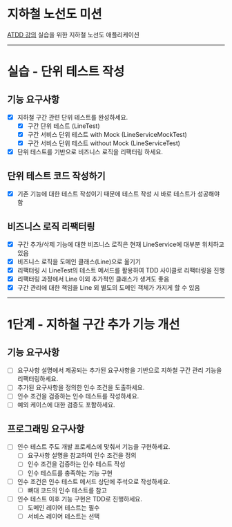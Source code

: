 # 지하철 노선도 미션
[ATDD 강의](https://edu.nextstep.camp/c/R89PYi5H) 실습을 위한 지하철 노선도 애플리케이션

---
# 실습 - 단위 테스트 작성
## 기능 요구사항
- [x] 지하철 구간 관련 단위 테스트를 완성하세요.
    - [x] 구간 단위 테스트 (LineTest)
    - [x] 구간 서비스 단위 테스트 with Mock (LineServiceMockTest)
    - [x] 구간 서비스 단위 테스트 without Mock (LineServiceTest)
- [x] 단위 테스트를 기반으로 비즈니스 로직을 리팩터링 하세요.

## 단위 테스트 코드 작성하기
- [x] 기존 기능에 대한 테스트 작성이기 때문에 테스트 작성 시 바로 테스트가 성공해야 함

## 비즈니스 로직 리팩터링
- [x] 구간 추가/삭제 기능에 대한 비즈니스 로직은 현재 LineService에 대부분 위치하고 있음
- [x] 비즈니스 로직을 도메인 클래스(Line)으로 옮기기
- [x] 리팩터링 시 LineTest의 테스트 메서드를 활용하여 TDD 사이클로 리팩터링을 진행
- [x] 리팩터링 과정에서 Line 이외 추가적인 클래스가 생겨도 좋음
- [x] 구간 관리에 대한 책임을 Line 외 별도의 도메인 객체가 가지게 할 수 있음

--- 
# 1단계 - 지하철 구간 추가 기능 개선
## 기능 요구사항
- [ ] 요구사항 설명에서 제공되는 추가된 요구사항을 기반으로 지하철 구간 관리 기능을 리팩터링하세요.
- [ ] 추가된 요구사항을 정의한 인수 조건을 도출하세요.
- [ ] 인수 조건을 검증하는 인수 테스트를 작성하세요.
- [ ] 예외 케이스에 대한 검증도 포함하세요.

## 프로그래밍 요구사항
- [ ] 인수 테스트 주도 개발 프로세스에 맞춰서 기능을 구현하세요.
  - [ ] 요구사항 설명을 참고하여 인수 조건을 정의
  - [ ] 인수 조건을 검증하는 인수 테스트 작성
  - [ ] 인수 테스트를 충족하는 기능 구현
- [ ] 인수 조건은 인수 테스트 메서드 상단에 주석으로 작성하세요.
  - [ ] 뼈대 코드의 인수 테스트를 참고
- [ ] 인수 테스트 이후 기능 구현은 TDD로 진행하세요.
  - [ ] 도메인 레이어 테스트는 필수 
  - [ ] 서비스 레이어 테스트는 선택
